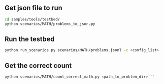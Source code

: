 ## Get json file to run

```sh
cd samples/tools/testbed/
python scenarios/MATH/problems_to_json.py
```

## Run the testbed

```sh
python run_scenarios.py scenarios/MATH/problems.jsonl -c <config_list> --requirements math_requirements.txt
```

## Get the correct count

```sh
python scenarios/MATH/count_correct_math.py <path_to_problem_dir>```
